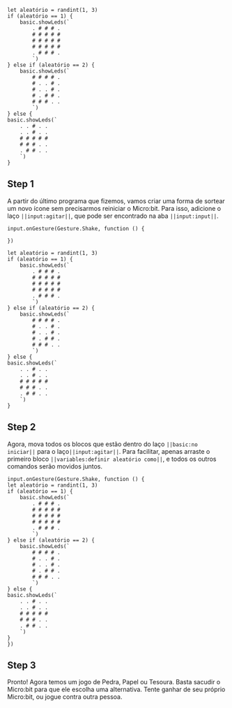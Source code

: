 ```template
let aleatório = randint(1, 3)
if (aleatório == 1) {
    basic.showLeds(`
        . # # # .
        # # # # #
        # # # # #
        # # # # #
        . # # # .
        `)
} else if (aleatório == 2) {
    basic.showLeds(`
        # # # # .
        # . . # .
        # . . # .
        # . # # .
        # # # . .
        `)
} else {
basic.showLeds(`
    . . # . .
    . . # . .
    # # # # #
    # # # . .
    . # # . .
    `)
}
```

## Step 1

A partir do último programa que fizemos, vamos criar uma forma de sortear
um novo ícone sem precisarmos reiniciar o Micro:bit. Para isso, adicione o laço
`||input:agitar||`, que pode ser encontrado na aba `||input:input||`.

```blocks
input.onGesture(Gesture.Shake, function () {

})

let aleatório = randint(1, 3)
if (aleatório == 1) {
    basic.showLeds(`
        . # # # .
        # # # # #
        # # # # #
        # # # # #
        . # # # .
        `)
} else if (aleatório == 2) {
    basic.showLeds(`
        # # # # .
        # . . # .
        # . . # .
        # . # # .
        # # # . .
        `)
} else {
basic.showLeds(`
    . . # . .
    . . # . .
    # # # # #
    # # # . .
    . # # . .
    `)
}
```

## Step 2

Agora, mova todos os blocos que estão dentro do laço `||basic:no iniciar||`
para o laço`||input:agitar||`. Para facilitar, apenas arraste o primeiro bloco
`||variables:definir aleatório como||`, e todos os outros comandos serão movidos juntos.

```blocks
input.onGesture(Gesture.Shake, function () {
let aleatório = randint(1, 3)
if (aleatório == 1) {
    basic.showLeds(`
        . # # # .
        # # # # #
        # # # # #
        # # # # #
        . # # # .
        `)
} else if (aleatório == 2) {
    basic.showLeds(`
        # # # # .
        # . . # .
        # . . # .
        # . # # .
        # # # . .
        `)
} else {
basic.showLeds(`
    . . # . .
    . . # . .
    # # # # #
    # # # . .
    . # # . .
    `)
}
})

```

## Step 3

Pronto! Agora temos um jogo de Pedra, Papel ou Tesoura. Basta sacudir o
Micro:bit para que ele escolha uma alternativa. Tente ganhar de seu
próprio Micro:bit, ou jogue contra outra pessoa.
